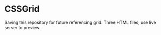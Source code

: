 # CSSGrid

Saving this repository for future referencing grid. 
Three HTML files, use live server to preview. 